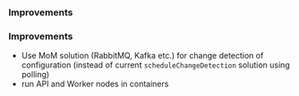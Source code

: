 
### Improvements

### Improvements
- Use MoM solution (RabbitMQ, Kafka etc.) for change detection of configuration (instead of current `scheduleChangeDetection` solution using polling)
- run API and Worker nodes in containers
